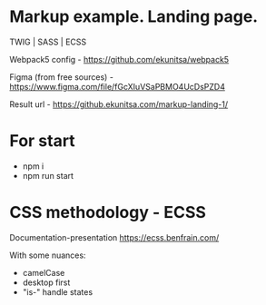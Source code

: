 # Markup example. Landing page. 
TWIG | SASS | ECSS

Webpack5 config - https://github.com/ekunitsa/webpack5

Figma (from free sources) - https://www.figma.com/file/fGcXIuVSaPBMO4UcDsPZD4

Result url - https://github.ekunitsa.com/markup-landing-1/

# For start
- npm i
- npm run start

# СSS methodology - ECSS
Documentation-presentation https://ecss.benfrain.com/

With some nuances:
- camelCase
- desktop first
- "is-" handle states

